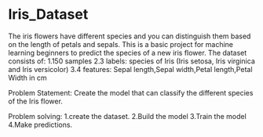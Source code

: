 # Iris_Dataset
The iris flowers have different species and you can distinguish them based on the length of petals and sepals. This is a basic project for machine learning beginners to predict the species of a new iris flower.
The dataset consists of:
1.150 samples
2.3 labels: species of Iris (Iris setosa, Iris virginica and Iris versicolor)
3.4 features: Sepal length,Sepal width,Petal length,Petal Width in cm

Problem Statement:
Create the model that can classify the different species of the Iris flower.

Problem solving:
1.create the dataset.
2.Build the model
3.Train the model
4.Make predictions.

